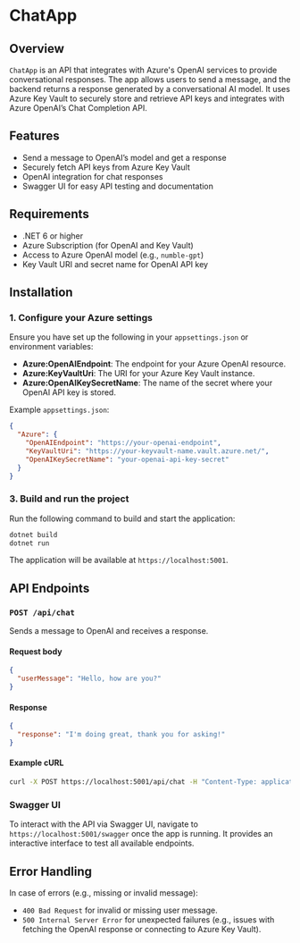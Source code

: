 # ChatApp

## Overview

`ChatApp` is an API that integrates with Azure's OpenAI services to provide conversational responses. The app allows users to send a message, and the backend returns a response generated by a conversational AI model. It uses Azure Key Vault to securely store and retrieve API keys and integrates with Azure OpenAI’s Chat Completion API.

## Features

- Send a message to OpenAI’s model and get a response
- Securely fetch API keys from Azure Key Vault
- OpenAI integration for chat responses
- Swagger UI for easy API testing and documentation

## Requirements

- .NET 6 or higher
- Azure Subscription (for OpenAI and Key Vault)
- Access to Azure OpenAI model (e.g., `numble-gpt`)
- Key Vault URI and secret name for OpenAI API key

## Installation

### 1. Configure your Azure settings

Ensure you have set up the following in your `appsettings.json` or environment variables:

- **Azure:OpenAIEndpoint**: The endpoint for your Azure OpenAI resource.
- **Azure:KeyVaultUri**: The URI for your Azure Key Vault instance.
- **Azure:OpenAIKeySecretName**: The name of the secret where your OpenAI API key is stored.

Example `appsettings.json`:

```json
{
  "Azure": {
    "OpenAIEndpoint": "https://your-openai-endpoint",
    "KeyVaultUri": "https://your-keyvault-name.vault.azure.net/",
    "OpenAIKeySecretName": "your-openai-api-key-secret"
  }
}
```

### 3. Build and run the project

Run the following command to build and start the application:

```bash
dotnet build
dotnet run
```

The application will be available at `https://localhost:5001`.

## API Endpoints

### `POST /api/chat`

Sends a message to OpenAI and receives a response.

#### Request body

```json
{
  "userMessage": "Hello, how are you?"
}
```

#### Response

```json
{
  "response": "I'm doing great, thank you for asking!"
}
```

#### Example cURL

```bash
curl -X POST https://localhost:5001/api/chat -H "Content-Type: application/json" -d '{"userMessage": "Hello, how are you?"}'
```

### Swagger UI

To interact with the API via Swagger UI, navigate to `https://localhost:5001/swagger` once the app is running. It provides an interactive interface to test all available endpoints.

## Error Handling

In case of errors (e.g., missing or invalid message):

- `400 Bad Request` for invalid or missing user message.
- `500 Internal Server Error` for unexpected failures (e.g., issues with fetching the OpenAI response or connecting to Azure Key Vault).
